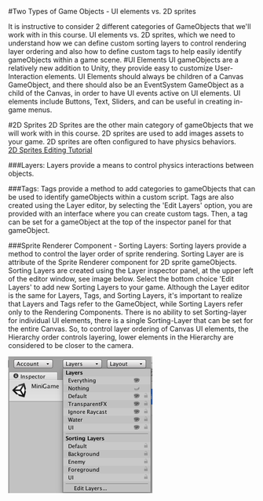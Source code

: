 #Two Types of Game Objects - UI elements vs. 2D sprites

It is instructive to consider 2 different categories of GameObjects that we'll work with in this course.  UI elements vs. 2D sprites, which  we need to understand how we can define custom sorting layers to control rendering layer ordering and also how to define custom tags to help easily identify gameObjects within a game scene.
#UI Elements
UI gameObjects are a relatively new addition to Unity, they provide easy to customize User-Interaction elements.  UI Elements should always be children of a Canvas GameObject, and there should also be an EventSystem GameObject as a child of the Canvas, in order to have UI events active on UI elements. UI elements include Buttons, Text, Sliders, and can be useful in creating in-game menus. 

#2D Sprites 
2D Sprites are the other main category of gameObjects that we will work with in this course.  2D sprites are used to add images assets to your game. 2D sprites are often configured to have physics behaviors.  
[2D Sprites Editing Tutorial](https://www.youtube.com/watch?v=tp9PRN2TMy0)

###Layers:
Layers provide a means to control physics interactions between objects.  


###Tags:
Tags provide a method to add categories to gameObjects that can be used to identify gameObjects within a custom script.  Tags are also created using the Layer editor, by selecting the 'Edit Layers' option, you are provided with an interface where you can create custom tags.  Then, a tag can be set for a gameObject at the top of the inspector panel for that gameObject.

###Sprite Renderer Component - Sorting Layers:
Sorting layers provide a method to control the layer order of sprite rendering.  Sorting Layer are is attribute of the Sprite Renderer component for 2D sprite gameObjects.  Sorting Layers are created using the Layer inspector panel, at the upper left of the editor window, see image below.  Select the bottom choice 'Edit Layers' to add new Sorting Layers to your game. Although the Layer editor is the same for Layers, Tags, and Sorting Layers, it's important to realize that Layers and Tags refer to the GameObject, while Sorting Layers refer only to the Rendering Components.  There is no ability to set Sorting-layer for individual UI elements, there is a single Sorting-Layer that can be set for the entire Canvas.  So, to control layer ordering of Canvas UI elements, the Hierarchy order controls layering, lower elements in the Hierarchy are considered to be closer to the camera.

![](/assets/SortingLayer.png)





